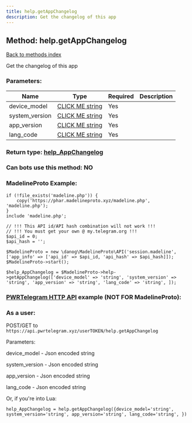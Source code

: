 ```yaml
---
title: help.getAppChangelog
description: Get the changelog of this app
---
```

## Method: help.getAppChangelog  
[Back to methods index](index.md)


Get the changelog of this app

### Parameters:

| Name     |    Type       | Required | Description |
|----------|---------------|----------|-------------|
|device\_model|[CLICK ME string](../types/string.md) | Yes||
|system\_version|[CLICK ME string](../types/string.md) | Yes||
|app\_version|[CLICK ME string](../types/string.md) | Yes||
|lang\_code|[CLICK ME string](../types/string.md) | Yes||


### Return type: [help\_AppChangelog](../types/help_AppChangelog.md)

### Can bots use this method: **NO**


### MadelineProto Example:


```
if (!file_exists('madeline.php')) {
    copy('https://phar.madelineproto.xyz/madeline.php', 'madeline.php');
}
include 'madeline.php';

// !!! This API id/API hash combination will not work !!!
// !!! You must get your own @ my.telegram.org !!!
$api_id = 0;
$api_hash = '';

$MadelineProto = new \danog\MadelineProto\API('session.madeline', ['app_info' => ['api_id' => $api_id, 'api_hash' => $api_hash]]);
$MadelineProto->start();

$help_AppChangelog = $MadelineProto->help->getAppChangelog(['device_model' => 'string', 'system_version' => 'string', 'app_version' => 'string', 'lang_code' => 'string', ]);
```

### [PWRTelegram HTTP API](https://pwrtelegram.xyz) example (NOT FOR MadelineProto):



### As a user:

POST/GET to `https://api.pwrtelegram.xyz/userTOKEN/help.getAppChangelog`

Parameters:

device_model - Json encoded string

system_version - Json encoded string

app_version - Json encoded string

lang_code - Json encoded string




Or, if you're into Lua:

```
help_AppChangelog = help.getAppChangelog({device_model='string', system_version='string', app_version='string', lang_code='string', })
```

